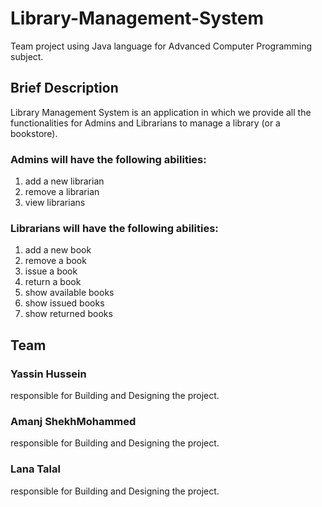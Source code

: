 # Library-Management-System
Team project using Java language for Advanced Computer Programming subject.



## Brief Description
Library Management System is an application in which we provide all the functionalities for Admins and Librarians to manage a library (or a bookstore).

### Admins will have the following abilities: 

1. add a new librarian
2. remove a librarian
3. view librarians



### Librarians will have the following abilities: 

1. add a new book
2. remove a book
3. issue a book
4. return a book
5. show available books
6. show issued books
7. show returned books


## Team

### Yassin Hussein    
responsible for Building and Designing the project.

### Amanj ShekhMohammed      
responsible for Building and Designing the project.

### Lana Talal    
responsible for Building and Designing the project.

